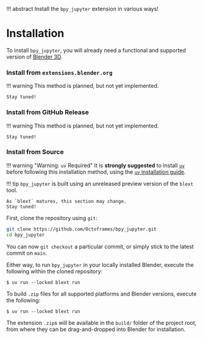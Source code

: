 !!! abstract
	Install the `bpy_jupyter` extension in various ways!

# Installation
To install `bpy_jupyter`, you will already need a functional and supported version of [Blender 3D](https://www.blender.org/).

### Install from `extensions.blender.org`
!!! warning
	This method is planned, but not yet implemented.

	Stay tuned!

### Install from GitHub Release
!!! warning
	This method is planned, but not yet implemented.

	Stay tuned!

### Install from Source
!!! warning "Warning: `uv` Required"
	It is **strongly suggested** to install [`uv`](https://docs.astral.sh/uv/) before following this installation method, using the [`uv` installation guide](https://docs.astral.sh/uv/getting-started/installation/).

!!! tip
	`bpy_jupyter` is built using an unreleased preview version of the `blext` tool.

	As `blext` matures, this section may change.
	Stay tuned!

First, clone the repository using `git`:
```bash
git clone https://github.com/Octoframes/bpy_jupyter.git
cd bpy_jupyter
```

You can now `git checkout` a particular commit, or simply stick to the latest commit on `main`.

Either way, to run `bpy_jupyter` in your locally installed Blender, execute the following within the cloned repository:
```
$ uv run --locked blext run
```

To build `.zip` files for all supported platforms and Blender versions, execute the following:
```
$ uv run --locked blext run
```

The extension `.zip`s will be available in the `build/` folder of the project root, from where they can be drag-and-dropped into Blender for installation.

